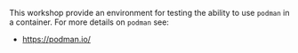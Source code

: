 This workshop provide an environment for testing the ability to use ``podman`` in a container. For more details on ``podman`` see:

* https://podman.io/
